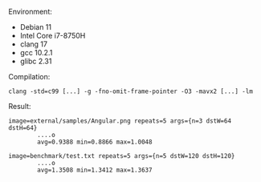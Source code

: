 Environment:

 - Debian 11
 - Intel Core i7-8750H
 - clang 17
 - gcc 10.2.1
 - glibc 2.31

Compilation:

`clang -std=c99 [...] -g -fno-omit-frame-pointer -O3 -mavx2 [...] -lm`

Result:

```
image=external/samples/Angular.png repeats=5 args={n=3 dstW=64 dstH=64}
        ....o
        avg=0.9388 min=0.8866 max=1.0048

image=benchmark/test.txt repeats=5 args={n=5 dstW=120 dstH=120}
        ....o
        avg=1.3508 min=1.3412 max=1.3637
```
